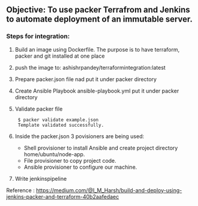## Objective: To use packer Terrafrom and Jenkins to automate deployment of an immutable server.


### Steps for integration:
1. Build an image using Dockerfile.
	The purpose is to have terraform, packer and git installed at one place

2. push the image to:  ashishrpandey/terraformintegration:latest

3. Prepare packer.json file nad put it under packer directory

4.  Create Ansible Playbook ansible-playbook.yml put it under packer directory 
 
5. Validate packer file

		$ packer validate example.json
		Template validated successfully.

6. Inside the packer.json 3 povisioners are being used:

	- Shell provisioner to install Ansible and create project directory home/ubuntu/node-app.
	- File provisioner to copy project code.
	- Ansible provisioner to configure our machine.

7. Write jenkinspipeline 


Reference :
https://medium.com/@I_M_Harsh/build-and-deploy-using-jenkins-packer-and-terraform-40b2aafedaec
